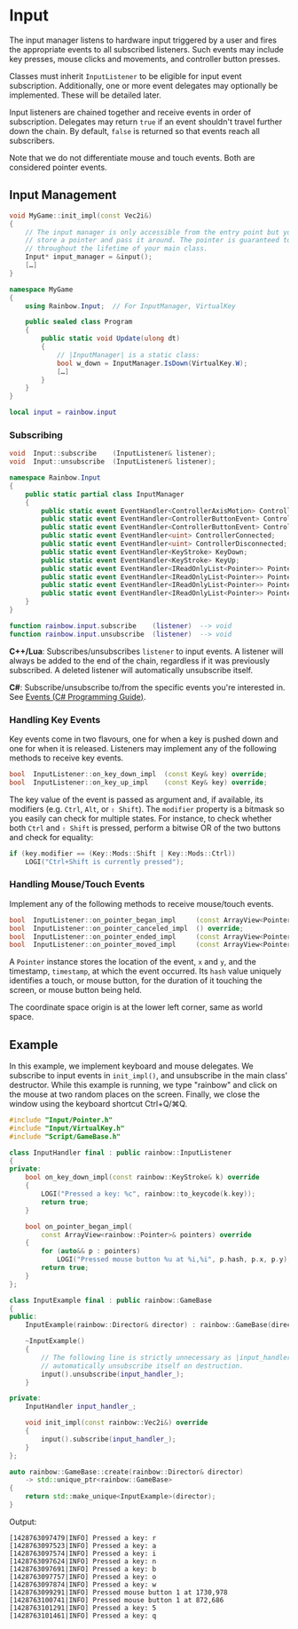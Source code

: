 # Input

The input manager listens to hardware input triggered by a user and fires the
appropriate events to all subscribed listeners. Such events may include key
presses, mouse clicks and movements, and controller button presses.

Classes must inherit `InputListener` to be eligible for input event
subscription. Additionally, one or more event delegates may optionally be
implemented. These will be detailed later.

Input listeners are chained together and receive events in order of
subscription. Delegates may return `true` if an event shouldn't travel further
down the chain. By default, `false` is returned so that events reach all
subscribers.

Note that we do not differentiate mouse and touch events. Both are considered
pointer events.

## Input Management

```c++
void MyGame::init_impl(const Vec2i&)
{
    // The input manager is only accessible from the entry point but you can
    // store a pointer and pass it around. The pointer is guaranteed to be valid
    // throughout the lifetime of your main class.
    Input* input_manager = &input();
    […]
}
```

```csharp
namespace MyGame
{
    using Rainbow.Input;  // For InputManager, VirtualKey

    public sealed class Program
    {
        public static void Update(ulong dt)
        {
            // |InputManager| is a static class:
            bool w_down = InputManager.IsDown(VirtualKey.W);
            […]
        }
    }
}
```

```lua
local input = rainbow.input
```

### Subscribing

```c++
void  Input::subscribe    (InputListener& listener);
void  Input::unsubscribe  (InputListener& listener);
```

```csharp
namespace Rainbow.Input
{
    public static partial class InputManager
    {
        public static event EventHandler<ControllerAxisMotion> ControllerAxisMotion;
        public static event EventHandler<ControllerButtonEvent> ControllerButtonDown;
        public static event EventHandler<ControllerButtonEvent> ControllerButtonUp;
        public static event EventHandler<uint> ControllerConnected;
        public static event EventHandler<uint> ControllerDisconnected;
        public static event EventHandler<KeyStroke> KeyDown;
        public static event EventHandler<KeyStroke> KeyUp;
        public static event EventHandler<IReadOnlyList<Pointer>> PointerBegan;
        public static event EventHandler<IReadOnlyList<Pointer>> PointerCanceled;
        public static event EventHandler<IReadOnlyList<Pointer>> PointerEnded;
        public static event EventHandler<IReadOnlyList<Pointer>> PointerMoved;
    }
}
```

```lua
function rainbow.input.subscribe    (listener)  --> void
function rainbow.input.unsubscribe  (listener)  --> void
```

**C++/Lua**: Subscribes/unsubscribes `listener` to input events. A listener will
always be added to the end of the chain, regardless if it was previously
subscribed. A deleted listener will automatically unsubscribe itself.

**C#**: Subscribe/unsubscribe to/from the specific events you're interested in.
See [Events (C# Programming Guide)].

### Handling Key Events

Key events come in two flavours, one for when a key is pushed down and one for
when it is released. Listeners may implement any of the following methods to
receive key events.

```c++
bool  InputListener::on_key_down_impl  (const Key& key) override;
bool  InputListener::on_key_up_impl    (const Key& key) override;
```

The key value of the event is passed as argument and, if available, its
modifiers (e.g. `Ctrl`, `Alt`, or `⇧ Shift`). The `modifier` property is a
bitmask so you easily can check for multiple states. For instance, to check
whether both `Ctrl` and `⇧ Shift` is pressed, perform a bitwise OR of the two
buttons and check for equality:

```c++
if (key.modifier == (Key::Mods::Shift | Key::Mods::Ctrl))
    LOGI("Ctrl+Shift is currently pressed");
```

### Handling Mouse/Touch Events

Implement any of the following methods to receive mouse/touch events.

```c++
bool  InputListener::on_pointer_began_impl     (const ArrayView<Pointer>& pointers) override;
bool  InputListener::on_pointer_canceled_impl  () override;
bool  InputListener::on_pointer_ended_impl     (const ArrayView<Pointer>& pointers) override;
bool  InputListener::on_pointer_moved_impl     (const ArrayView<Pointer>& pointers) override;
```

A `Pointer` instance stores the location of the event, `x` and `y`, and the
timestamp, `timestamp`, at which the event occurred. Its `hash` value uniquely
identifies a touch, or mouse button, for the duration of it touching the screen,
or mouse button being held.

The coordinate space origin is at the lower left corner, same as world space.

## Example

In this example, we implement keyboard and mouse delegates. We subscribe to
input events in `init_impl()`, and unsubscribe in the main class' destructor.
While this example is running, we type "rainbow" and click on the mouse at two
random places on the screen. Finally, we close the window using the keyboard
shortcut Ctrl+Q/⌘Q.

```c++
#include "Input/Pointer.h"
#include "Input/VirtualKey.h"
#include "Script/GameBase.h"

class InputHandler final : public rainbow::InputListener
{
private:
    bool on_key_down_impl(const rainbow::KeyStroke& k) override
    {
        LOGI("Pressed a key: %c", rainbow::to_keycode(k.key));
        return true;
    }

    bool on_pointer_began_impl(
        const ArrayView<rainbow::Pointer>& pointers) override
    {
        for (auto&& p : pointers)
            LOGI("Pressed mouse button %u at %i,%i", p.hash, p.x, p.y);
        return true;
    }
};

class InputExample final : public rainbow::GameBase
{
public:
    InputExample(rainbow::Director& director) : rainbow::GameBase(director) {}

    ~InputExample()
    {
        // The following line is strictly unnecessary as |input_handler_| will
        // automatically unsubscribe itself on destruction.
        input().unsubscribe(input_handler_);
    }

private:
    InputHandler input_handler_;

    void init_impl(const rainbow::Vec2i&) override
    {
        input().subscribe(input_handler_);
    }
};

auto rainbow::GameBase::create(rainbow::Director& director)
    -> std::unique_ptr<rainbow::GameBase>
{
    return std::make_unique<InputExample>(director);
}
```

Output:

```console
[1428763097479|INFO] Pressed a key: r
[1428763097523|INFO] Pressed a key: a
[1428763097574|INFO] Pressed a key: i
[1428763097624|INFO] Pressed a key: n
[1428763097691|INFO] Pressed a key: b
[1428763097757|INFO] Pressed a key: o
[1428763097874|INFO] Pressed a key: w
[1428763099291|INFO] Pressed mouse button 1 at 1730,978
[1428763100741|INFO] Pressed mouse button 1 at 872,686
[1428763101291|INFO] Pressed a key: 5
[1428763101461|INFO] Pressed a key: q
```

[Events (C# Programming Guide)]: https://msdn.microsoft.com/en-us/library/awbftdfh.aspx
